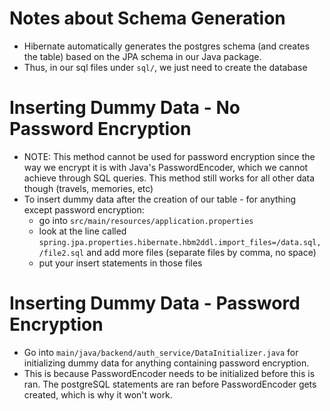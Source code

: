 # Notes about Schema Generation
- Hibernate automatically generates the postgres schema (and creates the table) based on the JPA schema in our Java package.
- Thus, in our sql files under `sql/`, we just need to create the database

# Inserting Dummy Data - No Password Encryption
- NOTE: This method cannot be used for password encryption since the way we encrypt it is with Java's PasswordEncoder, which we cannot achieve through SQL queries. This method still works for all other data though (travels, memories, etc)
- To insert dummy data after the creation of our table - for anything except password encryption:
  - go into `src/main/resources/application.properties`
  - look at the line called `spring.jpa.properties.hibernate.hbm2ddl.import_files=/data.sql,/file2.sql` and add more files (separate files by comma, no space)
  - put your insert statements in those files

# Inserting Dummy Data - Password Encryption
- Go into `main/java/backend/auth_service/DataInitializer.java` for initializing dummy data for anything containing password encryption.
- This is because PasswordEncoder needs to be initialized before this is ran. The postgreSQL statements are ran before PasswordEncoder gets created, which is why it won't work.

